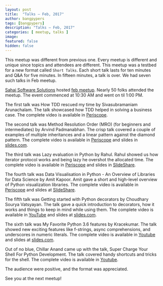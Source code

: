 ```yaml
---
layout: post
title:  "Talks – Feb, 2017"
author: bangpypers
tags: [bangpypers]
description: "Talks – Feb, 2017"
categories: [ meetup, talks ]
image:
featured: false
hidden: false
---
```


This meetup was different from previous one. Every meetup is different and unique since topics and attendees are different. This meetup was a testbed for a new format called `Short Talks`. Each short talk lasts for ten minutes and Q&A for five minutes. In fifteen minutes, a talk is over. We had seven such talks in Feb meetup.

[Sahaj Software Solutions](https://www.sahajsoft.com/) hosted [feb meetup](https://www.meetup.com/BangPypers/events/236371821/). Nearly 50 folks attended the meetup. The event commenced at 10:30 AM and went on til 1:00 PM.

The first talk was How TDD rescued my time by Sivasubramaniam Arunachalam. The talk showcased how TDD helped in solving a business case. The complete video is available in [Periscope](https://www.periscope.tv/__bangpypers__/1mrGmeOmvyDGy).

The second talk was Method Resolution Order (MRO) (for beginners and intermediates) by Arvind Padmanabhan. The crisp talk covered a couple of examples of multiple inheritances and
a linear pattern against the diamond pattern. The complete video is available in [Periscope](https://www.periscope.tv/__bangpypers__/1MYxNLvXmXQGw) and slides in [slides.com](http://slides.com/arvindpadmanabhan/mro).

The third talk was Lazy evaluation in Python by Rahul. Rahul showed us how iterator protocol works and being lazy he overshot the allocated time. The complete video is available in [Periscope](https://www.periscope.tv/__bangpypers__/1vOGwYzOrjMxB) and slides in [SlideShare](https://www.slideshare.net/rahulpyd/lazy-evaluation-in-python).

The fourth talk was Data Visualisation in Python - An Overview of Libraries for Data Science by Amit Kapoor. Amit gave a short and high-level overview of Python visualization libraries. The complete video is available in [Periscope](https://www.periscope.tv/__bangpypers__/1YqKDXmLMpVKV) and slides at [SlideShare](http://www.slideshare.net/amitkaps/python-visualisation-for-data-science).

The fifth talk was Getting started with Python decorators by Choudhary Sourya Vatsyayan. The talk gave a quick introduction to decorators, how it works and things to keep in mind while using them. The complete video is available in [YouTube](https://www.youtube.com/watch?v=mIH8SllZEVQ) and slides at [slides.com](http://slides.com/souryavatsyayan/decorators).

The sixth talk was My Favorite Python 3.6 features by Kracekumar. The talk showed new exciting features like f-strings, async comprehensions, and underscores in numeric literals. The complete video is available in [Youtube](https://www.youtube.com/watch?v=XSFgo0LP64w) and slides at [slides.com](http://slides.com/kracekumarramaraju/my-favorite-py-3-6-features#/).

Out of no blue, Chillar Anand came up with the talk, Super Charge Your Shell For Python Development. The talk covered handy shortcuts and tricks for the shell. The complete video is available in [Youtube](https://www.youtube.com/watch?v=lvmJ0tWCjFA).


The audience were positive, and the format was appreciated.

See you at the next meetup!
